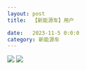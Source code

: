 ```yaml
---
layout: post
title:  【新能源车】用户

date:   2023-11-5 0:0:0
category: 新能源车
---
```

![](http://s9mfxrgoy.hd-bkt.clouddn.com/img/6661699834311_.pic.jpg)
![](http://s9mfxrgoy.hd-bkt.clouddn.com/img/new_car_user_v1.0_2311131417.png)

